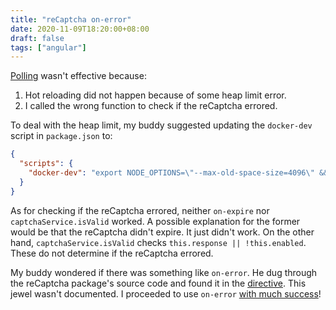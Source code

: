 ```yaml
---
title: "reCaptcha on-error"
date: 2020-11-09T18:20:00+08:00
draft: false
tags: ["angular"]
---
```

[Polling](/2020/10/polling) wasn't effective because:

1. Hot reloading did not happen because of some heap limit error.
1. I called the wrong function to check if the reCaptcha errored.

To deal with the heap limit, my buddy suggested updating the `docker-dev` script in `package.json` to:

```json
{
  "scripts": {
    "docker-dev": "export NODE_OPTIONS=\"--max-old-space-size=4096\" && ..."
  }
}
```

As for checking if the reCaptcha errored, neither `on-expire` nor `captchaService.isValid` worked. A possible explanation for the former would be that the reCaptcha didn't expire. It just didn't work. On the other hand, `captchaService.isValid` checks `this.response || !this.enabled`. These do not determine if the reCaptcha errored.

My buddy wondered if there was something like `on-error`. He dug through the reCaptcha package's source code and found it in the [directive](https://github.com/opengovsg/angular-recaptcha-fallback/commit/5896c1096753952aef8ec48f0a4c6c7e5ea8a3d2). This jewel wasn't documented. I proceeded to use `on-error` [with much success](https://github.com/opengovsg/FormSG/pull/582/files)!
